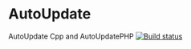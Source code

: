 # AutoUpdate
AutoUpdate Cpp  and AutoUpdatePHP
[![Build status](https://ci.appveyor.com/api/projects/status/afnqyb8w9yek13s4/branch/master?svg=true)](https://ci.appveyor.com/project/knva/autoupdate/branch/master)
